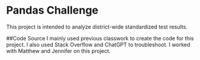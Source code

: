 # Pandas Challenge
This project is intended to analyze district-wide standardized test results.

##Code Source
I mainly used previous classwork to create the code for this project. I also
used Stack Overflow and ChatGPT to troubleshoot. I worked with Matthew and 
Jennifer on this project.